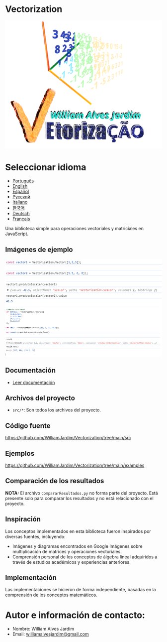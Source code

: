 # Vectorization
![Logo do projeto](https://github.com/WilliamJardim/Vectorization/blob/main/imagens/logo512x512.png)

# Seleccionar idioma
* [Português](README-Portugues.md)
* [English](README-English.md)
* [Español](README-Español.md)
* [Русский](README-Русский.md)
* [Italiano](README-Italiano.md)
* [한국어](README-한국어.md)
* [Deutsch](README-Deutsch.md)
* [Français](README-Français.md)

Una biblioteca simple para operaciones vectoriales y matriciales en JavaScript.

## Imágenes de ejemplo
![Ejemplo 1 - Producto escalar entre vectores](https://github.com/WilliamJardim/Vectorization/blob/main/imagens/exemplos/exemplo1.png)
![Ejemplo 2 - Producto escalar de una matriz con un vector](https://github.com/WilliamJardim/Vectorization/blob/main/imagens/exemplos/exemplo2.png)

## Documentación
* [Leer documentación](../Docs/docs-main.md)

## Archivos del proyecto
- `src/*`: Son todos los archivos del proyecto.

## Código fuente
https://github.com/WilliamJardim/Vectorization/tree/main/src

## Ejemplos
https://github.com/WilliamJardim/Vectorization/tree/main/examples

## Comparación de los resultados
**NOTA:** El archivo `compararResultados.py` no forma parte del proyecto. Está presente solo para comparar los resultados y no está relacionado con el proyecto.

## Inspiración
Los conceptos implementados en esta biblioteca fueron inspirados por diversas fuentes, incluyendo:
- Imágenes y diagramas encontrados en Google Imágenes sobre multiplicación de matrices y operaciones vectoriales.
- Comprensión personal de los conceptos de álgebra lineal adquiridos a través de estudios académicos y experiencias anteriores.

## Implementación
Las implementaciones se hicieron de forma independiente, basadas en la comprensión de los conceptos matemáticos.

# Autor e información de contacto:
 - Nombre: William Alves Jardim
 - Email: williamalvesjardim@gmail.com